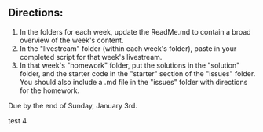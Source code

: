 ## Directions:
1. In the folders for each week, update the ReadMe.md to contain a broad overview of the week's content.
2. In the "livestream" folder (within each week's folder), paste in your completed script for that week's livestream.
3. In that week's "homework" folder, put the solutions in the "solution" folder, and the starter code in the "starter" section of the "issues" folder. You should also include a .md file in the "issues" folder with directions for the homework.

Due by the end of Sunday, January 3rd.

test 4

